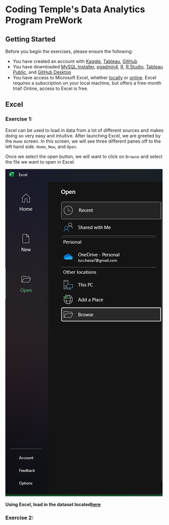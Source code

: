 # **Coding Temple's Data Analytics Program PreWork**

## **Getting Started**

Before you begin the exercises, please ensure the following:

- You have created an account with [Kaggle](https://www.kaggle.com/), [Tableau](https://public.tableau.com/app/discover), [GitHub](https://github.com/)
- You have downloaded [MySQL Installer](https://dev.mysql.com/downloads/windows/installer/8.0.html), [pgadmin4](https://www.pgadmin.org/download/), [R](https://cran.r-project.org/mirrors.html), [R Studio](https://posit.co/download/rstudio-desktop/), [Tableau Public](https://public.tableau.com/app/discover), and [GitHub Desktop](https://desktop.github.com/)
- You have access to Microsoft Excel, whether [locally](https://www.microsoft.com/en-us/microsoft-365/p/excel/CFQ7TTC0HR4R?ef_id=_k_6c21ac55d67a147acce5c81734cef983_k_&OCID=AIDcmm409lj8ne_SEM__k_6c21ac55d67a147acce5c81734cef983_k_&msclkid=6c21ac55d67a147acce5c81734cef983&activetab=pivot:overviewtab) or [online](https://www.office.com/launch/excel?ui=en-US&rs=US&auth=1). Excel requires a subscription on your local machine, but offers a free-month trial! Online, access to Excel is free.

## **Excel**

### Exercise 1:

Excel can be used to load in data from a lot of different sources and makes doing so very easy and intuitive. After launching Excel, we are greeted by the `Home` screen. In this screen, we will see three different panes off to the left hand side. `Home`, `New`, and `Open`. 

Once we select the open button, we will want to click on `Browse` and select the file we want to open in Excel.

![](https://github.com/lucchesia7/DA_FT_prework/raw/master/imgs/open_pane.png)

**Using Excel, load in the dataset located[here](https://www.kaggle.com/datasets/takahirokubo0/annual-financial-data-for-hybrid-cdp-kpi)**


### Exercise 2: